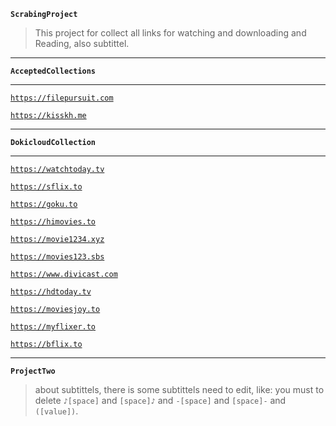 __`ScrabingProject`__

> This project for collect all links for watching and downloading and Reading, also subtittel.

<hr/>

__`AcceptedCollections`__

<hr/>

[`https://filepursuit.com`](https://filepursuit.com/)

[`https://kisskh.me`](https://kisskh.me/)

<hr/>

__`DokicloudCollection`__

<hr/>

[`https://watchtoday.tv`](https://watchtoday.tv/)

[`https://sflix.to`](https://sflix.to/)

[`https://goku.to`](https://goku.to/)

[`https://himovies.to`](https://www5.himovies.to/)

[`https://movie1234.xyz`](https://movie1234.xyz/)

[`https://movies123.sbs`](https://vvv.movies123.sbs/)

[`https://www.divicast.com`](https://www.divicast.com/)

[`https://hdtoday.tv`](https://hdtoday.tv/)

[`https://moviesjoy.to`](https://moviesjoy.to/)

[`https://myflixer.to`](https://myflixer.to/)

[`https://bflix.to`](https://bflix.to/)

<hr/>






__`ProjectTwo`__

> about subtittels, there is some subtittels need to edit, like: you must to delete `♪[space]` and `[space]♪` and `-[space]` and `[space]-` and `([value])`.
